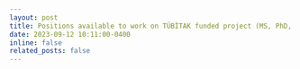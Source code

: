 ```yaml
---
layout: post
title: Positions available to work on TÜBİTAK funded project (MS, PhD, Postdoc)
date: 2023-09-12 10:11:00-0400
inline: false
related_posts: false
---
```



